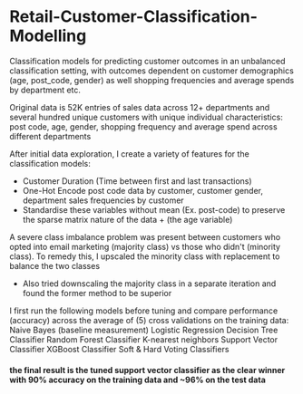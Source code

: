 # Retail-Customer-Classification-Modelling
 Classification models for predicting customer outcomes in an unbalanced classification setting, with outcomes dependent on customer demographics (age, post_code, gender) as well shopping frequencies and average spends by department etc.

Original data is 52K entries of sales data across 12+ departments and several hundred unique customers with unique individual characteristics: post code, age, gender, shopping frequency and average spend across different departments

After initial data exploration, I create a variety of features for the classification models:
- Customer Duration (Time between first and last transactions)
- One-Hot Encode post code data by customer, customer gender, department sales frequencies by customer
- Standardise these variables without mean (Ex. post-code) to preserve the sparse matrix nature of the data + (the age variable)

A severe class imbalance problem was present between customers who opted into email marketing (majority class) vs those who didn't (minority class). To remedy this, I upscaled the minority class with replacement to balance the two classes
- Also tried downscaling the majority class in a separate iteration and found the former method to be superior

I first run the following models before tuning and compare performance (accuracy) across the average of (5) cross validations on the training data:
Naive Bayes (baseline measurement)
Logistic Regression
Decision Tree Classifier
Random Forest Classifier
K-nearest neighbors
Support Vector Classifier
XGBoost Classifier
Soft & Hard Voting Classifiers

#### the final result is the tuned support vector classifier as the clear winner with 90% accuracy on the training data and ~96% on the test data
